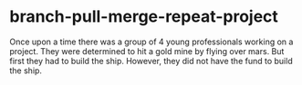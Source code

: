 # branch-pull-merge-repeat-project
Once upon a time there was a group of 4 young professionals working on a project. They were determined to hit a gold mine by flying over mars. But first they had to build the ship. However, they did not have the fund to build the ship.
